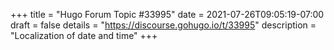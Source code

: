 +++
title = "Hugo Forum Topic #33995"
date = 2021-07-26T09:05:19-07:00
draft = false
details = "https://discourse.gohugo.io/t/33995"
description = "Localization of date and time"
+++
